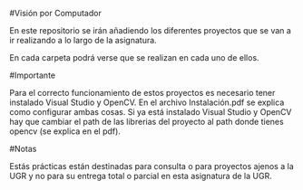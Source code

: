 #Visión por Computador

En este repositorio se irán añadiendo los diferentes proyectos que se van a ir realizando a lo largo de la asignatura.

En cada carpeta podrá verse que se realizan en cada uno de ellos.

#Importante

Para el correcto funcionamiento de estos proyectos es necesario tener instalado Visual Studio y OpenCV. En el archivo Instalación.pdf se explica como configurar ambas cosas.
Si ya está instalado Visual Studio y OpenCV hay que cambiar el path de las librerias del proyecto al path donde tienes opencv (se explica en el pdf).


#Notas 

Estás prácticas están destinadas para consulta o para proyectos ajenos a la UGR y no para su entrega total o parcial en esta asignatura de la UGR.
